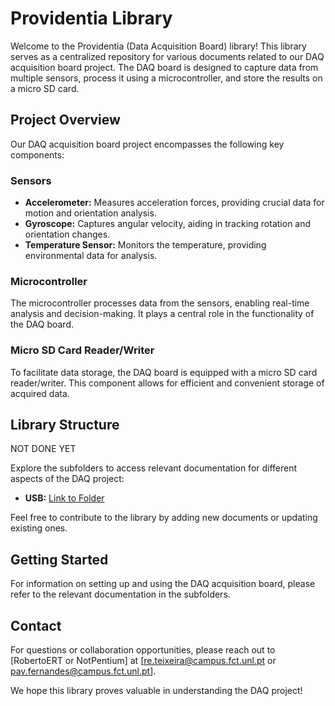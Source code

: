 # Providentia Library

Welcome to the Providentia (Data Acquisition Board) library! 
This library serves as a centralized repository for various documents related to our DAQ acquisition board project. 
The DAQ board is designed to capture data from multiple sensors, process it using a microcontroller, and store the results on a micro SD card.

## Project Overview

Our DAQ acquisition board project encompasses the following key components:

### Sensors

- **Accelerometer:** Measures acceleration forces, providing crucial data for motion and orientation analysis.
- **Gyroscope:** Captures angular velocity, aiding in tracking rotation and orientation changes.
- **Temperature Sensor:** Monitors the temperature, providing environmental data for analysis.

### Microcontroller

The microcontroller processes data from the sensors, enabling real-time analysis and decision-making. It plays a central role in the functionality of the DAQ board.

### Micro SD Card Reader/Writer

To facilitate data storage, the DAQ board is equipped with a micro SD card reader/writer. This component allows for efficient and convenient storage of acquired data.

## Library Structure

NOT DONE YET

Explore the subfolders to access relevant documentation for different aspects of the DAQ project:

- **USB:** [Link to Folder](./USB.md)

Feel free to contribute to the library by adding new documents or updating existing ones.

## Getting Started

For information on setting up and using the DAQ acquisition board, please refer to the relevant documentation in the subfolders.

## Contact

For questions or collaboration opportunities, please reach out to [RobertoERT or NotPentium] at [re.teixeira@campus.fct.unl.pt or pav.fernandes@campus.fct.unl.pt].

We hope this library proves valuable in understanding the DAQ project!

